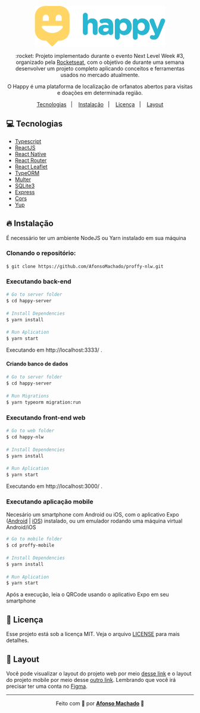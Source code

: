 <p align="center">
   <img src="https://github.com/AfonsoMachado/happy-nlw/blob/master/.github/logo.svg" alt="Turma" width="350"/>   
</p>

<p align="center">:rocket: Projeto implementado durante o evento Next Level Week #3, organizado pela <a href="https://rocketseat.com.br/">Rocketseat</a>, com o objetivo de durante uma semana desenvolver um projeto completo aplicando conceitos e ferramentas usados no mercado atualmente.</p>

<p align="center">O Happy é uma plataforma de localização de orfanatos abertos para visitas e doações em determinada região.</p>

<p align="center">
  <a href="#computer-tecnologias">Tecnologias</a>&nbsp;&nbsp;&nbsp;|&nbsp;&nbsp;&nbsp;
  <a href="#fire-instalação">Instalação</a>&nbsp;&nbsp;&nbsp;|&nbsp;&nbsp;&nbsp;
  <a href="#memo-licença">Licença</a>&nbsp;&nbsp;&nbsp;|&nbsp;&nbsp;&nbsp;
  <a href="#bookmark-layout">Layout</a>
</p>

## :computer: Tecnologias

<ul>
 <li><a href="https://www.typescriptlang.org/">Typescript</a></li>
  <li><a href="https://reactjs.org/">ReactJS</a></li>
  <li><a href="https://reactnative.dev/">React Native</a></li>
  <li><a href="https://reactrouter.com/">React Router</a></li>
  <li><a href="https://react-leaflet.js.org/">React Leaflet</a></li>
  <li><a href="https://typeorm.io/#/">TypeORM</a></li>
  <li><a href="https://typehttps://github.com/expressjs/multer#readme">Multer</a></li>
  <li><a href="https://github.com/mapbox/node-sqlite3">SQLite3</a></li>
   <li><a href="http://expressjs.com/">Express</a></li>
   <li><a href="https://github.com/expressjs/cors#readme">Cors</a></li>
   <li><a href="https://github.com/jquense/yup">Yup</a></li>
</ul>

## :fire: Instalação

É necessário ter um ambiente NodeJS ou Yarn instalado em sua máquina

### Clonando o repositório:

```
$ git clone https://github.com/AfonsoMachado/proffy-nlw.git
```

### Executando back-end

```bash
# Go to server folder
$ cd happy-server

# Install Dependencies
$ yarn install

# Run Aplication
$ yarn start
```

Executando em http://localhost:3333/ .

#### Criando banco de dados

```bash
# Go to server folder
$ cd happy-server

# Run Migrations
$ yarn typeorm migration:run
```

### Executando front-end web

```bash
# Go to web folder
$ cd happy-nlw

# Install Dependencies
$ yarn install

# Run Aplication
$ yarn start
```

Executando em http://localhost:3000/ .

### Executando aplicação mobile

Necesário um smartphone com Android ou iOS, com o aplicativo Expo ([Android](https://play.google.com/store/apps/details?id=host.exp.exponent) | [iOS](https://apps.apple.com/br/app/expo-client/id982107779)) instalado, ou um emulador rodando uma máquina virtual Android/iOS

```bash
# Go to mobile folder
$ cd proffy-mobile

# Install Dependencies
$ yarn install

# Run Aplication
$ yarn start
```

Após a execução, leia o QRCode usando o aplicativo Expo em seu smartphone

## :memo: Licença

Esse projeto está sob a licença MIT. Veja o arquivo [LICENSE](LICENSE) para mais detalhes.

## :bookmark: Layout

Você pode visualizar o layout do projeto web por meio [desse link](https://www.figma.com/file/mmdHBtnZ6K6KW98aA20wFX/Happy-Web-Copy) e o layout do projeto mobile por meio desse [outro link](https://www.figma.com/file/mCXfuFnhFSiIONhkYjyLYO/Happy-Mobile-Copy). Lembrando que você irá precisar ter uma conta no [Figma](http://figma.com/).

---

<p align="center">Feito com 💜 por <strong><a href="https://www.linkedin.com/in/AfonsoMachado/">Afonso Machado</a> 🥰 </strong> </p>
